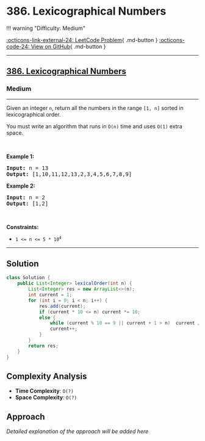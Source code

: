 # 386. Lexicographical Numbers

!!! warning "Difficulty: Medium"

[:octicons-link-external-24: LeetCode Problem](https://leetcode.com/problems/lexicographical-numbers/){ .md-button }
[:octicons-code-24: View on GitHub](https://github.com/RAJ8664/Leetcode/tree/master/0386-lexicographical-numbers){ .md-button }

---

<h2><a href="https://leetcode.com/problems/lexicographical-numbers">386. Lexicographical Numbers</a></h2><h3>Medium</h3><hr><p>Given an integer <code>n</code>, return all the numbers in the range <code>[1, n]</code> sorted in lexicographical order.</p>

<p>You must write an algorithm that runs in&nbsp;<code>O(n)</code>&nbsp;time and uses <code>O(1)</code> extra space.&nbsp;</p>

<p>&nbsp;</p>
<p><strong class="example">Example 1:</strong></p>
<pre><strong>Input:</strong> n = 13
<strong>Output:</strong> [1,10,11,12,13,2,3,4,5,6,7,8,9]
</pre><p><strong class="example">Example 2:</strong></p>
<pre><strong>Input:</strong> n = 2
<strong>Output:</strong> [1,2]
</pre>
<p>&nbsp;</p>
<p><strong>Constraints:</strong></p>

<ul>
	<li><code>1 &lt;= n &lt;= 5 * 10<sup>4</sup></code></li>
</ul>


---

## Solution

```java
class Solution {
    public List<Integer> lexicalOrder(int n) {
        List<Integer> res = new ArrayList<>(n);
        int current = 1;
        for (int i = 0; i < n; i++) {
            res.add(current);
            if (current * 10 <= n) current *= 10;
            else {
                while (current % 10 == 9 || current + 1 > n)  current /= 10;
                current++;
            }
        }
        return res;
    }
}
```

## Complexity Analysis

- **Time Complexity**: `O(?)`
- **Space Complexity**: `O(?)`

## Approach

*Detailed explanation of the approach will be added here*

